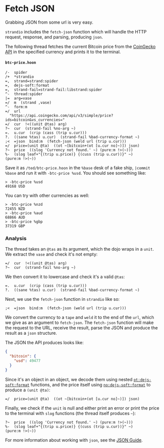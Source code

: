 # Fetch JSON

Grabbing JSON from some url is very easy.

`strandio` includes the `fetch-json` function which will handle the HTTP request, response, and parsing, producing `json`.

The following thread fetches the current Bitcoin price from the [CoinGecko API](https://www.coingecko.com/en/api) in the specified currency and prints it to the terminal.

#### `btc-price.hoon`

```hoon
/-  spider
/+  *strandio
=,  strand=strand:spider
=,  dejs-soft:format
=,  strand-fail=strand-fail:libstrand:spider
^-  thread:spider
|=  arg=vase
=/  m  (strand ,vase)
^-  form:m
=/  url
  "https://api.coingecko.com/api/v3/simple/price?ids=bitcoin&vs_currencies="
=/  cur  !<((unit @tas) arg)
?~  cur  (strand-fail %no-arg ~)
=.  u.cur  (crip (cass (trip u.cur)))
?.  ((sane %tas) u.cur)  (strand-fail %bad-currency-format ~)
;<  =json  bind:m  (fetch-json (weld url (trip u.cur)))
=/  price=(unit @ta)  ((ot ~[bitcoin+(ot [u.cur no]~)]) json)
?~  price  ((slog 'Currency not found.' ~) (pure:m !>(~)))
%-  (slog leaf+"{(trip u.price)} {(cuss (trip u.cur))}" ~)
(pure:m !>(~))
```

Save it as `/ted/btc-price.hoon` in the `%base` desk of a fake ship, `|commit %base` and run it with `-btc-price %usd`. You should see something like:

```
> -btc-price %usd
49168 USD
```

You can try with other currencies as well:

```
> -btc-price %nzd
72455 NZD
> -btc-price %aud
68866 AUD
> -btc-price %gbp
37319 GBP
```

### Analysis

The thread takes an `@tas` as its argument, which the dojo wraps in a `unit`. We extract the `vase` and check it's not empty:

```hoon
=/  cur  !<((unit @tas) arg)
?~  cur  (strand-fail %no-arg ~)
```

We then convert it to lowercase and check it's a valid `@tas`:

```hoon
=.  u.cur  (crip (cass (trip u.cur)))
?.  ((sane %tas) u.cur)  (strand-fail %bad-currency-format ~)
```

Next, we use the `fetch-json` function in `strandio` like so:

```hoon
;<  =json  bind:m  (fetch-json (weld url (trip u.cur)))
```

We convert the currency to a `tape` and `weld` it to the end of the `url`, which we give as an argument to `fetch-json`. The `fetch-json` function will make the request to the URL, receive the result, parse the JSON and produce the result as a `json` structure.

The JSON the API produces looks like:

```json
{
  "bitcoin": {
    "usd": 49477
  }
}
```

Since it's an object in an object, we decode them using nested [`ot:dejs-soft:format`](language/hoon/reference/zuse/2d_7#otdejs-softformat) functions, and the price itself using [`no:dejs-soft:format`](language/hoon/reference/zuse/2d_7#nodejs-softformat) to produce a `(unit @ta)`:

```hoon
=/  price=(unit @ta)  ((ot ~[bitcoin+(ot [u.cur no]~)]) json)
```

Finally, we check if the `unit` is null and either print an error or print the price to the terminal with `slog` functions (the thread itself produces `~`):

```hoon
?~  price  ((slog 'Currency not found.' ~) (pure:m !>(~)))
%-  (slog leaf+"{(trip u.price)} {(cuss (trip u.cur))}" ~)
(pure:m !>(~))
```

For more information about working with `json`, see the [JSON Guide](language/hoon/guides/json-guide).
